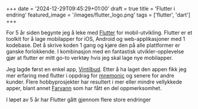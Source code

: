 +++
date = '2024-12-29T09:45:29+01:00'
draft = true
title = 'Flutter i endring'
featured_image = '/images/flutter_logo.png'
tags = ['flutter', 'dart']
+++

For 5 år siden begynte jeg å leke med [Flutter](https://flutter.dev/) for mobil-utvikling.
Flutter er et toolkit for å lage mobilapper for iOS, Android og web-applikasjoner med 1 kodebase.
Det å skrive koden 1 gang og kjøre den på alle plattformer er ganske forlokkende.
I kombinasjon med en fantastisk utvikler-opplevelse gjør at flutter er mitt go-to verktøy hvis
jeg skal lage nye mobilapper.

Jeg lagde først en enkel app, [Vintilbud](https://apps.apple.com/no/app/vintilbud/id1549729382). Etter å ha laget
den appen fikk jeg mer erfaring med flutter i oppdrag for [mnemonic](https://www.mnemonic.io/) og senere for andre
kunder. Flere hobbyprosjekter har resultert i mer eller mindre vellykkede apper, blant annet [Farvann](https://apps.apple.com/lk/app/farvann/id6502554133)
som har fått en del oppmerksomhet.

I løpet av 5 år har Flutter gått gjennom flere store endringer
